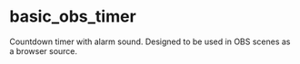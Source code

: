 # basic_obs_timer
Countdown timer with alarm sound. Designed to be used in OBS scenes as a browser source.
